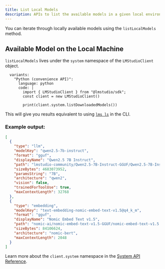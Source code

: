 ```yaml
---
title: List Local Models
description: APIs to list the available models in a given local environment
---
```


You can iterate through locally available models using the `listLocalModels` method. 

## Available Model on the Local Machine

`listLocalModels` lives under the `system` namespace of the `LMStudioClient` object.

```lms_code_snippet
  variants:
    "Python (convenience API)":
      language: python
      code: |
        import { LMStudioClient } from "@lmstudio/sdk";
        const client = new LMStudioClient()

        print(client.system.listDownloadedModels())
```
This will give you results equivalent to using [`lms ls`](../../cli/ls) in the CLI.

### Example output:

```json
[
  {
    "type": "llm",
    "modelKey": "qwen2.5-7b-instruct",
    "format": "gguf",
    "displayName": "Qwen2.5 7B Instruct",
    "path": "lmstudio-community/Qwen2.5-7B-Instruct-GGUF/Qwen2.5-7B-Instruct-Q4_K_M.gguf",
    "sizeBytes": 4683073952,
    "paramsString": "7B",
    "architecture": "qwen2",
    "vision": false,
    "trainedForToolUse": true,
    "maxContextLength": 32768
  },
  {
    "type": "embedding",
    "modelKey": "text-embedding-nomic-embed-text-v1.5@q4_k_m",
    "format": "gguf",
    "displayName": "Nomic Embed Text v1.5",
    "path": "nomic-ai/nomic-embed-text-v1.5-GGUF/nomic-embed-text-v1.5.Q4_K_M.gguf",
    "sizeBytes": 84106624,
    "architecture": "nomic-bert",
    "maxContextLength": 2048
  }
]
```

Learn more about the `client.system` namespace in the [System API Reference](../api-reference/system-namespace).

